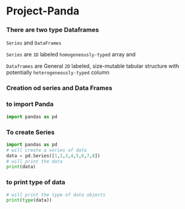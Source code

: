 # Project-Panda

### There are two type Dataframes

```Series``` and ```DataFrames```

```Series``` are ```1D``` labeled ```homogeneously-typed``` array and 

```Dataframes``` are General ```2D``` labeled, size-mutable tabular structure with potentially ```heterogeneously-typed``` column

### Creation od series and Data Frames

### to import Panda 

```python runable
import pandas as pd

```

### To create Series

```python runable
import pandas as pd
# will create a series of data
data = pd.Series([1,2,3,4,5,6,7,8])
# will print the data
print(data)

```

### to print type of data

```python runable
# will print the type of data objects
print(type(data))

```
